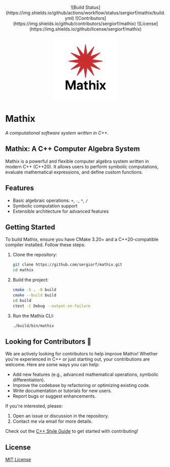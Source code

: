 <p align="center">
  ![Build Status](https://img.shields.io/github/actions/workflow/status/sergiorf/mathix/build.yml)
  ![Contributors](https://img.shields.io/github/contributors/sergiorf/mathix)
  ![License](https://img.shields.io/github/license/sergiorf/mathix)
</p>

<p align="center">
  <img src="assets/logo.png" alt="Mathix Logo" width="200"/>
</p>

# Mathix
_A computational software system written in C++._

## Mathix: A C++ Computer Algebra System

Mathix is a powerful and flexible computer algebra system written in modern C++ (C++20). It allows users to perform symbolic computations, evaluate mathematical expressions, and define custom functions.

## Features
- Basic algebraic operations: `+`, `-`, `*`, `/`
- Symbolic computation support
- Extensible architecture for advanced features

## Getting Started
To build Mathix, ensure you have CMake 3.20+ and a C++20-compatible compiler installed. Follow these steps:
1. Clone the repository:
   ```bash
   git clone https://github.com/sergiorf/mathix.git
   cd mathix
   ```

2. Build the project:
   ```bash
   cmake -S . -B build
   cmake --build build
   cd build
   ctest -C Debug --output-on-failure
   ```

3. Run the Mathix CLI:
   ```bash
   ./build/bin/mathix
   ```

## Looking for Contributors 🚀
We are actively looking for contributors to help improve Mathix! Whether you're experienced in C++ or just starting out, your contributions are welcome. Here are some ways you can help:
- Add new features (e.g., advanced mathematical operations, symbolic differentiation).
- Improve the codebase by refactoring or optimizing existing code.
- Write documentation or tutorials for new users.
- Report bugs or suggest enhancements.

If you're interested, please:
1. Open an issue or discussion in the repository.
2. Contact me via email for more details.

Check out the [C++ Style Guide](docs/style_guide.md) to get started with contributing!

## License
[MIT License](LICENSE)